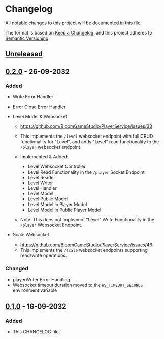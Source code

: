 # Changelog

All notable changes to this project will be documented in this file.

The format is based on [Keep a Changelog](https://keepachangelog.com/en/1.0.0/),
and this project adheres to [Semantic Versioning](https://semver.org/spec/v2.0.0.html).

## [Unreleased]

## [0.2.0] - 26-09-2032 

### Added 

- Write Error Handler
- Error Close Error Handler

- Level Model & Websocket
  - https://github.com/BloomGameStudio/PlayerService/issues/33 
  - This implements the `/level` websocket endpoint with full CRUD functionality for "Level".
    and adds "Level" read functionality to the `/player` websocket endpoint.
   
  - Implemented & Added:
    - Level Websocket Controller
    - Level Read Functionality in the `/player` Socket Endpoint
    - Level Reader
    - Level Writer
    - Level Handler
    - Level Model
    - Level Public Model
    - Level Model in Player Model
    - Level Model in Public Player Model
  
  - Note: This does not Implement "Level" Write Functionality in the `/player` Websocket Endpoint.

- Scale Websocket
  - https://github.com/BloomGameStudio/PlayerService/issues/46
  - This implements the `/scale` websocket endpoints supporting read/write operations.

### Changed

-   playerWriter Error Handling
-   Websocket timeout duration moved to the `WS_TIMEOUT_SECONDS` environment variable

## [0.1.0] - 16-09-2032 

### Added

- This CHANGELOG file.


[unreleased]: https://github.com/BloomGameStudio/PlayerService/compare/staging...dev
[0.2.0]: https://github.com/BloomGameStudio/PlayerService/releases/tag/0.2.0
[0.1.0]: https://github.com/BloomGameStudio/PlayerService/releases/tag/0.1.0